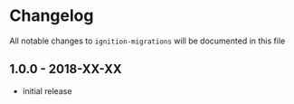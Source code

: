 # Changelog

All notable changes to `ignition-migrations` will be documented in this file

## 1.0.0 - 2018-XX-XX

- initial release
